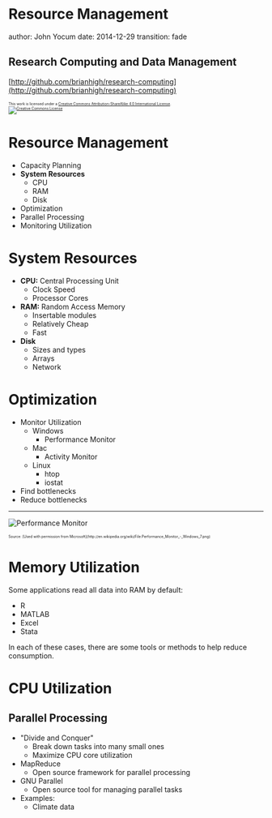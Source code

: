 Resource Management
========================================================
author: John Yocum
date: 2014-12-29
transition: fade

Research Computing and Data Management
-------------------------------------------------------
[http://github.com/brianhigh/research-computing](http://github.com/brianhigh/research-computing)

<small style="font-size:.5em">
This work is licensed under a <a rel="license" href="http://creativecommons.org/licenses/by-sa/4.0/">Creative Commons Attribution-ShareAlike 4.0 International License</a>.<br />
<a rel="license" href="http://creativecommons.org/licenses/by-sa/4.0/"><img alt="Creative Commons License" style="border-width:0" src="https://i.creativecommons.org/l/by-sa/4.0/88x31.png" /></a>
</small> 

Resource Management
========================================================

- Capacity Planning
- **System Resources**
  * CPU
  * RAM
  * Disk
- Optimization
- Parallel Processing
- Monitoring Utilization

System Resources
========================================================

- **CPU:** Central Processing Unit
  * Clock Speed
  * Processor Cores
- **RAM:** Random Access Memory
  * Insertable modules
  * Relatively Cheap
  * Fast
- **Disk**
  * Sizes and types
  * Arrays
  * Network

Optimization
========================================================

- Monitor Utilization
  * Windows
     * Performance Monitor
  * Mac
     * Activity Monitor
  * Linux
     * htop
     * iostat
- Find bottlenecks
- Reduce bottlenecks

***

![Performance Monitor](http://upload.wikimedia.org/wikipedia/en/9/9a/Performance_Monitor_-_Windows_7.png)

<small style="font-size:.5em">
Source: [Used with permission from Microsoft](http://en.wikipedia.org/wiki/File:Performance_Monitor_-_Windows_7.png)
</small>

Memory Utilization
========================================================

Some applications read all data into RAM by default:

- R
- MATLAB
- Excel
- Stata

In each of these cases, there are some tools or methods to help reduce consumption.

CPU Utilization
========================================================

**Parallel Processing**
-------------------------------------------------------

- "Divide and Conquer"
  - Break down tasks into many small ones
  - Maximize CPU core utilization
- MapReduce
  - Open source framework for parallel processing
- GNU Parallel
  - Open source tool for managing parallel tasks
- Examples:
  - Climate data
